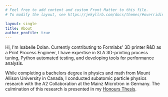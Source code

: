 ```yaml
---
# Feel free to add content and custom Front Matter to this file.
# To modify the layout, see https://jekyllrb.com/docs/themes/#overriding-theme-defaults

layout: single
title: About
author_profile: true
---
```


Hi, I'm Isabelle Dolan. Currently contributing to Formlabs' 3D printer R&D as a Print Process Engineer, I have expertise in SLA 3D-printing process tuning, Python automated testing, and developing tools for performance analysis.

While completing a bachelors degree in physics and math from Mount Allison University in Canada, I conducted subatomic particle physics research with the A2 Collaboration at the Mainz Microtron in Germany. The culmination of this research is presented in my [Honours Thesis](/assets/files/thesis.pdf).
